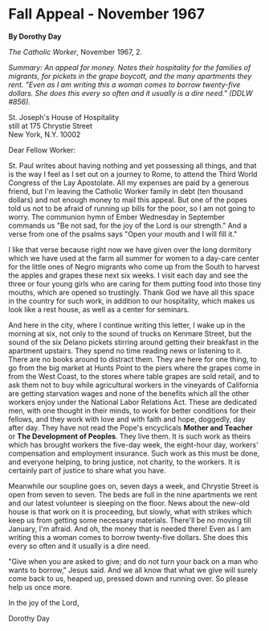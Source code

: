 Fall Appeal - November 1967
===========================

**By Dorothy Day**

*The Catholic Worker*, November 1967, 2.

*Summary: An appeal for money. Notes their hospitality for the families
of migrants, for pickets in the grape boycott, and the many apartments
they rent. "Even as I am writing this a woman comes to borrow
twenty-five dollars. She does this every so often and it usually is a
dire need." (DDLW \#856).*

St. Joseph's House of Hospitality \
still at 175 Chrystie Street \
New York, N.Y. 10002

Dear Fellow Worker:

St. Paul writes about having nothing and yet possessing all things, and
that is the way I feel as I set out on a journey to Rome, to attend the
Third World Congress of the Lay Apostolate. All my expenses are paid by
a generous friend, but I'm leaving the Catholic Worker family in debt
(ten thousand dollars) and not enough money to mail this appeal. But one
of the popes told us not to be afraid of running up bills for the poor,
so I am not going to worry. The communion hymn of Ember Wednesday in
September commands us "Be not sad, for the joy of the Lord is our
strength." And a verse from one of the psalms says "Open your mouth and
I will fill it."

I like that verse because right now we have given over the long
dormitory which we have used at the farm all summer for women to a
day-care center for the little ones of Negro migrants who come up from
the South to harvest the apples and grapes these next six weeks. I visit
each day and see the three or four young girls who are caring for them
putting food into those tiny mouths, which are opened so trustingly.
Thank God we have all this space in the country for such work, in
addition to our hospitality, which makes us look like a rest house, as
well as a center for seminars.

And here in the city, where I continue writing this letter, I wake up in
the morning at six, not only to the sound of trucks on Kenmare Street,
but the sound of the six Delano pickets stirring around getting their
breakfast in the apartment upstairs. They spend no time reading news or
listening to it. There are no books around to distract them. They are
here for one thing, to go from the big market at Hunts Point to the
piers where the grapes come in from the West Coast, to the stores where
table grapes are sold retail, and to ask them not to buy while
agricultural workers in the vineyards of California are getting
starvation wages and none of the benefits which all the other workers
enjoy under the National Labor Relations Act. These are dedicated men,
with one thought in their minds, to work for better conditions for their
fellows, and they work with love and with faith and hope, doggedly, day
after day. They have not read the Pope's encyclicals **Mother and
Teacher** or **The Development of Peoples**. They live them. It is such
work as theirs which has brought workers the five-day week, the
eight-hour day, workers' compensation and employment insurance. Such
work as this must be done, and everyone helping, to bring justice, not
charity, to the workers. It is certainly part of justice to share what
you have.

Meanwhile our soupline goes on, seven days a week, and Chrystie Street
is open from seven to seven. The beds are full in the nine apartments we
rent and our latest volunteer is sleeping on the floor. News about the
new-old house is that work on it is proceeding, but slowly, what with
strikes which keep us from getting some necessary materials. There'll be
no moving till January, I'm afraid. And oh, the money that is needed
there! Even as I am writing this a woman comes to borrow twenty-five
dollars. She does this every so often and it usually is a dire need.

"Give when you are asked to give; and do not turn your back on a man who
wants to borrow," Jesus said. And we all know that what we give will
surely come back to us, heaped up, pressed down and running over. So
please help us once more.

In the joy of the Lord,

Dorothy Day
